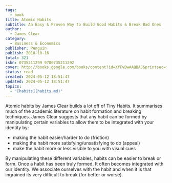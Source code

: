 ```yaml
---
tags:
  - book
title: Atomic Habits
subtitle: An Easy & Proven Way to Build Good Habits & Break Bad Ones
author:
  - James Clear
category:
  - Business & Economics
publisher: Penguin
publish: 2018-10-16
total: 321
isbn: 0735211299 9780735211292
cover: http://books.google.com/books/content?id=XfFvDwAAQBAJ&printsec=frontcover&img=1&zoom=1&source=gbs_api
status: read
created: 2024-05-12 18:51:47
updated: 2024-05-12 18:51:47
topics:
  - "[habits](habits.md)"
---
```

Atomic habits by James Clear builds a lot off of Tiny Habits. It summarises much of the academic literature on habit formation and breaking techniques. James Clear suggests that any habit can be formed by manipulating certain variables to allow them to be integrated with your identity by:
- making the habit easier/harder to do (friction)
- making the habit more satisfying/unsatisfying to do (appeal)
- make the habit more or less visible to you with visual cues

By manipulating these different variables, habits can be easier to break or form. Once a habit has been truly formed, It often becomes integrated with our identity. We associate ourselves with the habit and when it is that ingrained its very difficult to break (for better or worse). 